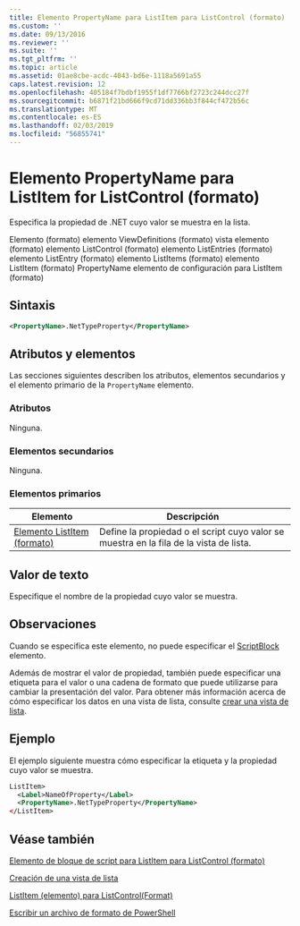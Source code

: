 ```yaml
---
title: Elemento PropertyName para ListItem para ListControl (formato) | Microsoft Docs
ms.custom: ''
ms.date: 09/13/2016
ms.reviewer: ''
ms.suite: ''
ms.tgt_pltfrm: ''
ms.topic: article
ms.assetid: 01ae8cbe-acdc-4043-bd6e-1118a5691a55
caps.latest.revision: 12
ms.openlocfilehash: 405184f7bdbf1955f1df7766bf2723c244dcc27f
ms.sourcegitcommit: b6871f21bd666f9cd71dd336bb3f844cf472b56c
ms.translationtype: MT
ms.contentlocale: es-ES
ms.lasthandoff: 02/03/2019
ms.locfileid: "56855741"
---
```

# <a name="propertyname-element-for-listitem-for-listcontrol-format"></a>Elemento PropertyName para ListItem for ListControl (formato)

Especifica la propiedad de .NET cuyo valor se muestra en la lista.

Elemento (formato) elemento ViewDefinitions (formato) vista elemento (formato) elemento ListControl (formato) elemento ListEntries (formato) elemento ListEntry (formato) elemento ListItems (formato) elemento ListItem (formato) PropertyName elemento de configuración para ListItem (formato)

## <a name="syntax"></a>Sintaxis

```xml
<PropertyName>.NetTypeProperty</PropertyName>
```

## <a name="attributes-and-elements"></a>Atributos y elementos

Las secciones siguientes describen los atributos, elementos secundarios y el elemento primario de la `PropertyName` elemento.

### <a name="attributes"></a>Atributos

Ninguna.

### <a name="child-elements"></a>Elementos secundarios

Ninguna.

### <a name="parent-elements"></a>Elementos primarios

|Elemento|Descripción|
|-------------|-----------------|
|[Elemento ListItem (formato)](./listitem-element-for-listitems-for-listcontrol-format.md)|Define la propiedad o el script cuyo valor se muestra en la fila de la vista de lista.|

## <a name="text-value"></a>Valor de texto

Especifique el nombre de la propiedad cuyo valor se muestra.

## <a name="remarks"></a>Observaciones

Cuando se especifica este elemento, no puede especificar el [ScriptBlock](./scriptblock-element-for-listitem-for-listcontrol-format.md) elemento.

Además de mostrar el valor de propiedad, también puede especificar una etiqueta para el valor o una cadena de formato que puede utilizarse para cambiar la presentación del valor. Para obtener más información acerca de cómo especificar los datos en una vista de lista, consulte [crear una vista de lista](./creating-a-list-view.md).

## <a name="example"></a>Ejemplo

El ejemplo siguiente muestra cómo especificar la etiqueta y la propiedad cuyo valor se muestra.

```xml
ListItem>
  <Label>NameOfProperty</Label>
  <PropertyName>.NetTypeProperty</PropertyName>
</ListItem>

```

## <a name="see-also"></a>Véase también

[Elemento de bloque de script para ListItem para ListControl (formato)](./scriptblock-element-for-listitem-for-listcontrol-format.md)

[Creación de una vista de lista](./creating-a-list-view.md)

[ListItem (elemento) para ListControl(Format)](./listitem-element-for-listitems-for-listcontrol-format.md)

[Escribir un archivo de formato de PowerShell](./writing-a-powershell-formatting-file.md)
